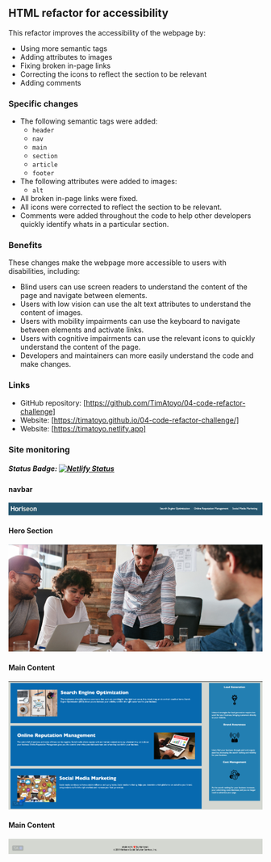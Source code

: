 ## HTML refactor for accessibility

This refactor improves the accessibility of the webpage by:

* Using more semantic tags
* Adding attributes to images
* Fixing broken in-page links
* Correcting the icons to reflect the section to be relevant
* Adding comments

### Specific changes

* The following semantic tags were added:
    * `header`
    * `nav`
    * `main`
    * `section`
    * `article`
    * `footer`
* The following attributes were added to images:
    * `alt`
* All broken in-page links were fixed.
* All icons were corrected to reflect the section to be relevant.
* Comments were added throughout the code to help other developers quickly identify whats in a particular section.

### Benefits

These changes make the webpage more accessible to users with disabilities, including:

* Blind users can use screen readers to understand the content of the page and navigate between elements.
* Users with low vision can use the alt text attributes to understand the content of images.
* Users with mobility impairments can use the keyboard to navigate between elements and activate links.
* Users with cognitive impairments can use the relevant icons to quickly understand the content of the page.
* Developers and maintainers can more easily understand the code and make changes.


### Links

* GitHub repository: [https://github.com/TimAtoyo/04-code-refactor-challenge]
* Website: [https://timatoyo.github.io/04-code-refactor-challenge/]
* Website: [https://timatoyo.netlify.app]


### Site monitoring
##### Status Badge: [![Netlify Status](https://api.netlify.com/api/v1/badges/9006b063-23e1-4856-af11-c3beaecfb7ca/deploy-status)](https://app.netlify.com/sites/timatoyo/deploys)

#### navbar
![Alt text](./assets/images/navbar.png "Optional Title")

#### Hero Section
![Alt text](./assets/images/hero-section.png "Optional Title")


#### Main Content
![Alt text](./assets/images/main-content.png "Optional Title")

#### Main Content
![Alt text](./assets/images/footer.png "Optional Title")
